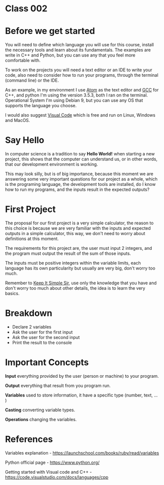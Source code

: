 # Class 002
# Before we get started
You will need to define which language you will use for this course, install the necessary tools and learn about its fundamentals. The examples are write in C++ and Python, but you can use any that you feel more comfortable with.

To work on the projects you will need a text editor or an IDE to write your code, also need to consider how to run your programs, through the terminal (command line) or the IDE.

As an example, in my environment I use [Atom](https://atom.io/) as the text editor and [GCC](https://gcc.gnu.org/) for C++, and python I'm using the version 3.5.3, both I ran on the terminal. Operational System I'm using Debian 9, but you can use any OS that supports the language you choose.

I would also suggest [Visual Code](https://code.visualstudio.com/) which is free and run on Linux, Windows and MacOS.

# Say Hello
In computer science is a tradition to say **Hello World!** when starting a new project, this shows that the computer can understand us, or in other words, that our development environment is working.

This may look silly, but is of big importance, because this moment we are answering some very important questions for our project as a whole, which is the programing language, the development tools are installed, do I know how to run my programs, and the inputs result in the expected outputs?

# First Project
The proposal for our first project is a very simple calculator, the reason to this choice is because we are very familiar with the inputs and expected outputs in a simple calculator, this way, we don't need to worry about definitions at this moment.

The requirements for this project are, the user must input 2 integers, and the program must output the result of the sum of those inputs.

The inputs must be positive integers within the variable limits, each language has its own particularity but usually are very big, don't worry too much.

Remember to [Keep It Simple Sir](https://dev.to/kwereutosu/the-k-i-s-s-principle-in-programming-1jfg), use only the knowledge that you have and don't worry too much about other details, the idea is to learn the very basics.

# Breakdown
- Declare 2 variables
- Ask the user for the first input
- Ask the user for the second input
- Print the result to the console

# Important Concepts
**Input** everything provided by the user (person or machine) to your program.

**Output** everything that result from you program run.

**Variables** used to store information, it have a specific type (number, text, ... )

**Casting** converting variable types.

**Operations** changing the variables.

# References
Variables explanation - https://launchschool.com/books/ruby/read/variables

Python official page - https://www.python.org/

Getting started with Visual code and C++ - https://code.visualstudio.com/docs/languages/cpp
